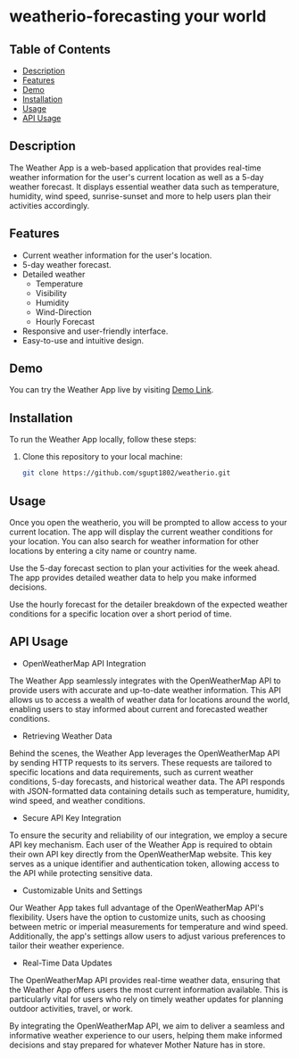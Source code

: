 # weatherio-forecasting your world

## Table of Contents
- [Description](#description)
- [Features](#features)
- [Demo](#demo)
- [Installation](#installation)
- [Usage](#usage)
- [API Usage](#api-usage)

## Description

The Weather App is a web-based application that provides real-time weather information for the user's current location as well as a 5-day weather forecast. It displays essential weather data such as temperature, humidity, wind speed, sunrise-sunset and more to help users plan their activities accordingly.

## Features

- Current weather information for the user's location.
- 5-day weather forecast.
- Detailed weather <ul><li>Temperature</li><li>Visibility</li><li>Humidity</li><li>Wind-Direction</li><li>Hourly Forecast</li></ul>
- Responsive and user-friendly interface.
- Easy-to-use and intuitive design.

## Demo

You can try the Weather App live by visiting [Demo Link](https://your-weather-app-demo-url.com).

## Installation

To run the Weather App locally, follow these steps:

1. Clone this repository to your local machine:

   ```bash
   git clone https://github.com/sgupt1802/weatherio.git


## Usage

Once you open the weatherio, you will be prompted to allow access to your current location. The app will display the current weather conditions for your location. You can also search for weather information for other locations by entering a city name or country name.

Use the 5-day forecast section to plan your activities for the week ahead. The app provides detailed weather data to help you make informed decisions.

Use the hourly forecast for the detailer breakdown of the expected weather conditions for a specific location over a short period of time.

## API Usage

- OpenWeatherMap API Integration

The Weather App seamlessly integrates with the OpenWeatherMap API to provide users with accurate and up-to-date weather information. This API allows us to access a wealth of weather data for locations around the world, enabling users to stay informed about current and forecasted weather conditions.

- Retrieving Weather Data

Behind the scenes, the Weather App leverages the OpenWeatherMap API by sending HTTP requests to its servers. These requests are tailored to specific locations and data requirements, such as current weather conditions, 5-day forecasts, and historical weather data. The API responds with JSON-formatted data containing details such as temperature, humidity, wind speed, and weather conditions.

- Secure API Key Integration

To ensure the security and reliability of our integration, we employ a secure API key mechanism. Each user of the Weather App is required to obtain their own API key directly from the OpenWeatherMap website. This key serves as a unique identifier and authentication token, allowing access to the API while protecting sensitive data.

- Customizable Units and Settings

Our Weather App takes full advantage of the OpenWeatherMap API's flexibility. Users have the option to customize units, such as choosing between metric or imperial measurements for temperature and wind speed. Additionally, the app's settings allow users to adjust various preferences to tailor their weather experience.

- Real-Time Data Updates

The OpenWeatherMap API provides real-time weather data, ensuring that the Weather App offers users the most current information available. This is particularly vital for users who rely on timely weather updates for planning outdoor activities, travel, or work.

By integrating the OpenWeatherMap API, we aim to deliver a seamless and informative weather experience to our users, helping them make informed decisions and stay prepared for whatever Mother Nature has in store.

